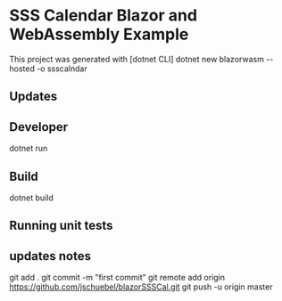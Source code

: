 # SSS Calendar Blazor and WebAssembly Example

This project was generated with [dotnet CLI] dotnet new blazorwasm --hosted -o ssscalndar

## Updates 


## Developer
dotnet run 


## Build

dotnet build

## Running unit tests


## updates notes

git add .
git commit -m "first commit"
git remote add origin https://github.com/jschuebel/blazorSSSCal.git
git push -u origin master
                


